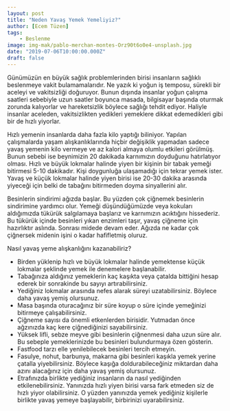 ```yaml
---
layout: post
title: "Neden Yavaş Yemek Yemeliyiz?"
author: [Ecem Tüzen]
tags:
    - Beslenme
image: img-mak/pablo-merchan-montes-Orz90t6o0e4-unsplash.jpg
date: "2019-07-06T10:00:00.000Z"
draft: false
---
```


Günümüzün en büyük sağlık problemlerinden birisi insanların sağlıklı beslenmeye vakit bulamamalarıdır. Ne yazık ki yoğun iş temposu, sürekli bir aceleyi ve vakitsizliği doğuruyor. Bunun dışında insanlar yoğun çalışma saatleri sebebiyle uzun saatler boyunca masada, bilgisayar başında oturmak zorunda kalıyorlar ve hareketsizlik böylece sağlığı tehdit ediyor. Haliyle insanlar aceleden, vakitsizlikten yedikleri yemeklere dikkat edemedikleri gibi bir de hızlı yiyorlar.

Hızlı yemenin insanlarda daha fazla kilo yaptığı biliniyor. Yapılan çalışmalarda yaşam alışkanlıklarında hiçbir değişiklik yapmadan sadece yavaş yemenin kilo vermeye ve az kalori almaya olumlu etkileri görülmüş. Bunun sebebi ise beynimizin 20 dakikada karnımızın doyduğunu hatırlatıyor olması. Hızlı ve büyük lokmalar halinde yiyen bir kişinin bir tabak yemeği bitirmesi 5-10 dakikadır. Kişi doygunluğa ulaşamadığı için tekrar yemek ister. Yavaş ve küçük lokmalar halinde yiyen birisi ise 20-30 dakika arasında yiyeceği için belki de tabağını bitirmeden doyma sinyallerini alır.

Besinlerin sindirimi ağızda başlar. Bu yüzden çok çiğnemek besinlerin sindirimine yardımcı olur. Yemeği düşündüğümüzde veya kokuları aldığımızda tükürük salgılamaya başlarız ve karnımızın acıktığını hissederiz. Bu tükürük içinde besinleri yıkan enzimleri taşır, yavaş çiğneme için hazırlıktır aslında. Sonrası midede devam eder. Ağızda ne kadar çok çiğnersek midenin işini o kadar hafifletmiş oluruz.

Nasıl yavaş yeme alışkanlığını kazanabiliriz?

- Birden yüklenip hızlı ve büyük lokmalar halinde yemektense küçük lokmalar şeklinde yemek ile denemelere başlanabilir.
- Tabağınıza aldığınız yemeklerin kaç kaşıkta veya çatalda bittiğini hesap ederek bir sonrakinde bu sayıyı artırabilirsiniz.
- Yediğiniz lokmalar arasında nefes alarak süreyi uzatabilirsiniz. Böylece daha yavaş yemiş olursunuz.
- Masa başında oturacağınız bir süre koyup o süre içinde yemeğinizi bitirmeye çalışabilirsiniz.
- Çiğneme sayısı da önemli etkenlerden birisidir. Yutmadan önce ağzınızda kaç kere çiğnediğinizi sayabilirsiniz.
- Yüksek lifli, sebze meyve gibi besinlerin çiğnenmesi daha uzun süre alır. Bu sebeple yemeklerinizde bu besinleri bulundurmaya özen gösterin.
- Fastfood tarzı elle yenilebilecek besinleri tercih etmeyin.
- Fasulye, nohut, barbunya, makarna gibi besinleri kaşıkla yemek yerine çatalla yiyebilirsiniz. Böylece kaşığa doldurabileceğiniz miktardan daha azını alacağınız için daha yavaş yemiş olursunuz.
- Etrafınızda birlikte yediğiniz insanların da nasıl yediğinden etkilenebilirsiniz. Yanınızda hızlı yiyen birisi varsa fark etmeden siz de hızlı yiyor olabilirsiniz. O yüzden yanınızda yemek yediğiniz kişilerle birlikte yavaş yemeye başlayabilir, birbirinizi uyarabilirsiniz.
